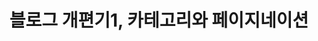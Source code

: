 ---
title: 블로그 개편기1, 카테고리와 페이지네이션
tags: ["project"]
uploadDate: 2022년 9월 06일
description: 블로그를 만들면서 다루었던 내용들을 정리해보았습니다.
---